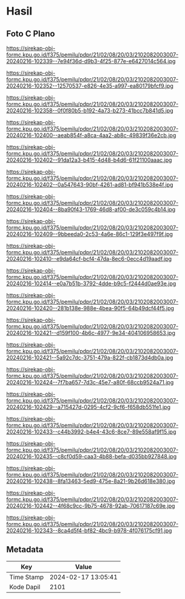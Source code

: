 # Hasil

## Foto C Plano

https://sirekap-obj-formc.kpu.go.id/f375/pemilu/pdpr/21/02/08/20/03/2102082003007-20240216-102339--7e94f36d-d9b3-4f25-877e-e6427014c564.jpg

https://sirekap-obj-formc.kpu.go.id/f375/pemilu/pdpr/21/02/08/20/03/2102082003007-20240216-102352--12570537-e826-4e35-a997-ea80179bfcf9.jpg

https://sirekap-obj-formc.kpu.go.id/f375/pemilu/pdpr/21/02/08/20/03/2102082003007-20240216-102358--0f0f80b5-b192-4a73-b273-41bcc7b841d5.jpg

https://sirekap-obj-formc.kpu.go.id/f375/pemilu/pdpr/21/02/08/20/03/2102082003007-20240216-102400--aeab854f-a8ca-4aa2-ab8c-49839f36e2cb.jpg

https://sirekap-obj-formc.kpu.go.id/f375/pemilu/pdpr/21/02/08/20/03/2102082003007-20240216-102402--91da12a3-b415-4d48-b4d6-61f21100aaac.jpg

https://sirekap-obj-formc.kpu.go.id/f375/pemilu/pdpr/21/02/08/20/03/2102082003007-20240216-102402--0a547643-90bf-4261-ad81-bf941b538e4f.jpg

https://sirekap-obj-formc.kpu.go.id/f375/pemilu/pdpr/21/02/08/20/03/2102082003007-20240216-102404--8ba90f43-1769-46d8-af00-de3c059c4b14.jpg

https://sirekap-obj-formc.kpu.go.id/f375/pemilu/pdpr/21/02/08/20/03/2102082003007-20240216-102409--9bbeeda0-2c53-4a6e-86c1-129f3e497f9f.jpg

https://sirekap-obj-formc.kpu.go.id/f375/pemilu/pdpr/21/02/08/20/03/2102082003007-20240216-102410--e9da64cf-bcf4-47da-8ec6-0ecc4d19aadf.jpg

https://sirekap-obj-formc.kpu.go.id/f375/pemilu/pdpr/21/02/08/20/03/2102082003007-20240216-102414--e0a7b51b-3792-4dde-b9c5-f2444d0ae93e.jpg

https://sirekap-obj-formc.kpu.go.id/f375/pemilu/pdpr/21/02/08/20/03/2102082003007-20240216-102420--281b138e-988e-4bea-90f5-64b49dcf44f5.jpg

https://sirekap-obj-formc.kpu.go.id/f375/pemilu/pdpr/21/02/08/20/03/2102082003007-20240216-102421--d159f100-4b6c-4977-9e34-404106958653.jpg

https://sirekap-obj-formc.kpu.go.id/f375/pemilu/pdpr/21/02/08/20/03/2102082003007-20240216-102421--5a92c7dc-3751-479a-822f-cb1873d4db0a.jpg

https://sirekap-obj-formc.kpu.go.id/f375/pemilu/pdpr/21/02/08/20/03/2102082003007-20240216-102424--7f7ba657-7d3c-45e7-a80f-68ccb9524a71.jpg

https://sirekap-obj-formc.kpu.go.id/f375/pemilu/pdpr/21/02/08/20/03/2102082003007-20240216-102429--a715427d-0295-4cf2-9cf6-f658db551fe1.jpg

https://sirekap-obj-formc.kpu.go.id/f375/pemilu/pdpr/21/02/08/20/03/2102082003007-20240216-102433--c44b3992-b4e4-43c6-8ce7-89e558af9f15.jpg

https://sirekap-obj-formc.kpu.go.id/f375/pemilu/pdpr/21/02/08/20/03/2102082003007-20240216-102435--c8cf0d59-caa3-4b88-befa-d035bb927848.jpg

https://sirekap-obj-formc.kpu.go.id/f375/pemilu/pdpr/21/02/08/20/03/2102082003007-20240216-102438--8fa13463-5ed9-475e-8a21-9b26d618e380.jpg

https://sirekap-obj-formc.kpu.go.id/f375/pemilu/pdpr/21/02/08/20/03/2102082003007-20240216-102442--4f68c9cc-9b75-4678-92ab-70617187c69e.jpg

https://sirekap-obj-formc.kpu.go.id/f375/pemilu/pdpr/21/02/08/20/03/2102082003007-20240216-102343--8ca4d5f4-bf82-4bc9-b978-4f076175cf91.jpg


## Metadata

| Key        | Value               |
| ---------- | ------------------- |
| Time Stamp | 2024-02-17 13:05:41 |
| Kode Dapil | 2101                |



